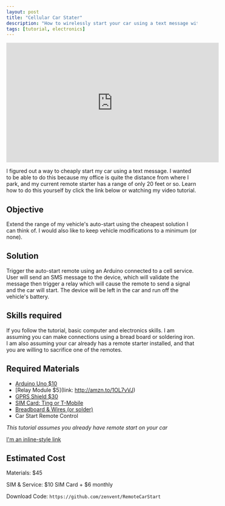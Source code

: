 ```yaml
---
layout: post
title: "Cellular Car Stater"
description: "How to wirelessly start your car using a text message with Arduino."
tags: [tutorial, electronics]
---
```


<iframe width="560" height="315" src="https://www.youtube-nocookie.com/embed/Fv8nzEdNOZs" frameborder="0" allow="autoplay; encrypted-media" allowfullscreen></iframe>

I figured out a way to cheaply start my car using a text message. I wanted to be able to do this because my office is quite the distance from where I park, and my current remote starter has a range of only 20 feet or so. Learn how to do this yourself by click the link below or watching my video tutorial.

## Objective

Extend the range of my vehicle's auto-start using the cheapest solution I can think of. I would also like to keep vehicle modifications to a minimum (or none).

## Solution

Trigger the auto-start remote using an Arduino connected to a cell service. User will send an SMS message to the device, which will validate the message then trigger a relay which will cause the remote to send a signal and the car will start. The device will be left in the car and run off the vehicle's battery.

## Skills required

If you follow the tutorial, basic computer and electronics skills. I am assuming you can make connections using a bread board or soldering iron. I am also assuming your car already has a remote starter installed, and that you are willing to sacrifice one of the remotes.

## Required Materials

* [Arduino Uno $10](http://amzn.to/1RGPjgW)
* [Relay Module $5](link: http://amzn.to/1OL7vVJ)
* [GPRS Shield $30](http://amzn.to/1RGQb5j)
* [SIM Card: Ting or T-Mobile](https://ting.com/rates)
* [Breadboard & Wires (or solder)](http://amzn.to/1Nbx2C4)
* Car Start Remote Control

*This tutorial assumes you already have remote start on your car*

[I'm an inline-style link](https://www.google.com)

## Estimated Cost

Materials:  $45

SIM & Service:  $10 SIM Card + $6 monthly

Download Code: `https://github.com/zenvent/RemoteCarStart`

